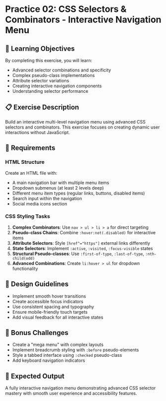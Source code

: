 # Practice 02: CSS Selectors & Combinators - Interactive Navigation Menu

## 🎯 Learning Objectives

By completing this exercise, you will learn:

- Advanced selector combinations and specificity
- Complex pseudo-class implementations
- Attribute selector variations
- Creating interactive navigation components
- Understanding selector performance

## 📋 Exercise Description

Build an interactive multi-level navigation menu using advanced CSS selectors and combinators. This exercise focuses on creating dynamic user interactions without JavaScript.

## 🔧 Requirements

### HTML Structure

Create an HTML file with:
- A main navigation bar with multiple menu items
- Dropdown submenus (at least 2 levels deep)
- Different menu item types (regular links, buttons, disabled items)
- Search input within the navigation
- Social media icons section

### CSS Styling Tasks

1. **Complex Combinators**: Use `nav > ul > li > a` for direct targeting
2. **Pseudo-class Chains**: Combine `:hover:not(.disabled)` for interactive items
3. **Attribute Selectors**: Style `[href^="https"]` external links differently
4. **State Selectors**: Implement `:active`, `:visited`, `:focus-visible` states
5. **Structural Pseudo-classes**: Use `:first-of-type`, `:last-of-type`, `:nth-child(odd)`
6. **Advanced Combinations**: Create `li:hover > ul` for dropdown functionality

## 🎨 Design Guidelines

- Implement smooth hover transitions
- Create accessible focus indicators
- Use consistent spacing and typography
- Ensure mobile-friendly touch targets
- Add visual feedback for all interactive states

## 🚀 Bonus Challenges

- Create a "mega menu" with complex layouts
- Implement breadcrumb styling with `:before` pseudo-elements
- Style a tabbed interface using `:checked` pseudo-class
- Add keyboard navigation indicators

## 📝 Expected Output

A fully interactive navigation menu demonstrating advanced CSS selector mastery with smooth user experience and accessibility features.
